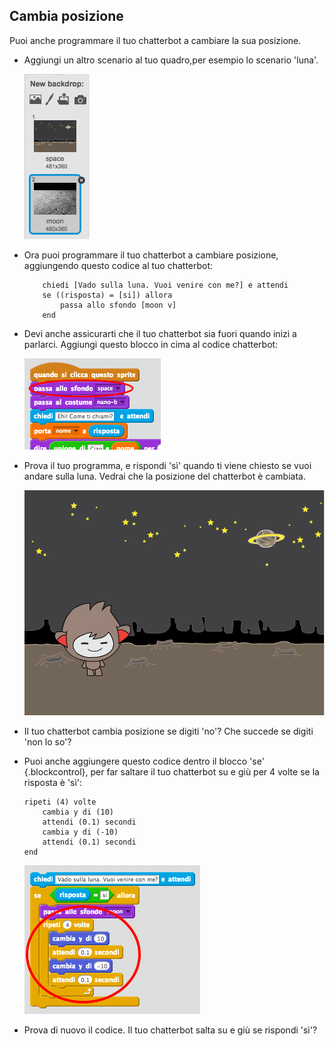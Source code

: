 ## Cambia posizione

Puoi anche programmare il tuo chatterbot a cambiare la sua posizione.

+ Aggiungi un altro scenario al tuo quadro,per esempio lo scenario 'luna'.

	![screenshot](images/chatbot-moon.png)

+ Ora puoi programmare il tuo chatterbot a cambiare posizione, aggiungendo questo codice al tuo chatterbot:

	```blocks
		chiedi [Vado sulla luna. Vuoi venire con me?] e attendi
		se ((risposta) = [si]) allora
  			passa allo sfondo [moon v]
		end
	```

+ Devi anche assicurarti che il tuo chatterbot sia fuori quando inizi a parlarci. Aggiungi questo blocco in cima al codice chatterbot:

	![screenshot](images/chatbot-outside.png)

+ Prova il tuo programma, e rispondi 'sì' quando ti viene chiesto se vuoi andare sulla luna. Vedrai che la posizione del chatterbot è cambiata.

	![screenshot](images/chatbot-backdrop.png)

+ Il tuo chatterbot cambia posizione se digiti 'no'? Che succede se digiti 'non lo so'?

+ Puoi anche aggiungere questo codice dentro il blocco 'se' {.blockcontrol}, per far saltare il tuo chatterbot su e giù per 4 volte se la risposta è 'sì':

	```blocks
	ripeti (4) volte
  		cambia y di (10)
  		attendi (0.1) secondi
  		cambia y di (-10)
  		attendi (0.1) secondi
	end
	```

	![screenshot](images/chatbot-loop.png)

+ Prova di nuovo il codice. Il tuo chatterbot salta su e giù se rispondi 'sì'?
